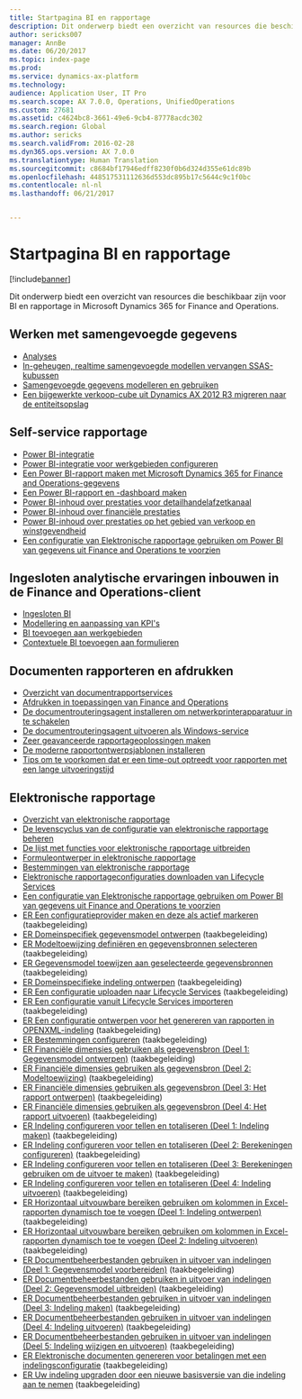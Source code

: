 ```yaml
---
title: Startpagina BI en rapportage
description: Dit onderwerp biedt een overzicht van resources die beschikbaar zijn voor BI en rapportage in Microsoft Dynamics 365 for Finance and Operations.
author: sericks007
manager: AnnBe
ms.date: 06/20/2017
ms.topic: index-page
ms.prod: 
ms.service: dynamics-ax-platform
ms.technology: 
audience: Application User, IT Pro
ms.search.scope: AX 7.0.0, Operations, UnifiedOperations
ms.custom: 27681
ms.assetid: c4624bc8-3661-49e6-9cb4-87778acdc302
ms.search.region: Global
ms.author: sericks
ms.search.validFrom: 2016-02-28
ms.dyn365.ops.version: AX 7.0.0
ms.translationtype: Human Translation
ms.sourcegitcommit: c8684bf17946edff8230f0b6d324d355e61dc89b
ms.openlocfilehash: 448517531112636d553dc895b17c5644c9c1f0bc
ms.contentlocale: nl-nl
ms.lasthandoff: 06/21/2017


---
```


# <a name="bi-amp-reporting-home-page"></a>Startpagina BI en rapportage

[!include[banner](../includes/banner.md)]


Dit onderwerp biedt een overzicht van resources die beschikbaar zijn voor BI en rapportage in Microsoft Dynamics 365 for Finance and Operations. 

<a name="working-with-aggregate-data"></a>Werken met samengevoegde gegevens
---------------------------

-   [Analyses](analytics.md)
-   [In-geheugen, realtime samengevoegde modellen vervangen SSAS-kubussen](..\migration-upgrade\in-memory-real-time-aggregate-models.md)
-   [Samengevoegde gegevens modelleren en gebruiken](model-aggregate-data.md)
-   [Een bijgewerkte verkoop-cube uit Dynamics AX 2012 R3 migreren naar de entiteitsopslag](..\migration-upgrade\migrate-upgraded-cube-entity-store.md)

## <a name="self-service-reporting"></a>Self-service rapportage
-   [Power BI-integratie](power-bi-integration.md)
-   [Power BI-integratie voor werkgebieden configureren](configure-power-bi-integration.md)
-   [Een Power BI-rapport maken met Microsoft Dynamics 365 for Finance and Operations-gegevens](create-powerbi-report-data.md)
-   [Een Power BI-rapport en -dashboard maken](create-powerbi-report-dashboard.md)
-   [Power BI-inhoud over prestaties voor detailhandelafzetkanaal](retail-channel-performance-dashboard-power-bi-data.md)
-   [Power BI-inhoud over financiële prestaties](financial-performance-power-bi-content-pack.md)
-   [Power BI-inhoud over prestaties op het gebied van verkoop en winstgevendheid](sales-profitability-performance-content-pack.md)
-   [Een configuratie van Elektronische rapportage gebruiken om Power BI van gegevens uit Finance and Operations te voorzien](general-electronic-reporting-report-configuration-get-data-powerbi.md)

## <a name="building-embedded-analytical-experiences-in-the-finance-and-operations-client"></a>Ingesloten analytische ervaringen inbouwen in de Finance and Operations-client
-   [Ingesloten BI](analytics.md#embedded-business-intelligence)
-   [Modellering en aanpassing van KPI's](analytics.md#kpi-modeling-and-customization)
-   [BI toevoegen aan werkgebieden](add-bi-workspaces.md)
-   [Contextuele BI toevoegen aan formulieren](add-contextual-bi-forms.md)

## <a name="document-reporting-and-printing"></a>Documenten rapporteren en afdrukken
-   [Overzicht van documentrapportservices](document-reporting-services.md)
-   [Afdrukken in toepassingen van Finance and Operations](print-documents.md)
-   [De documentrouteringsagent installeren om netwerkprinterapparatuur in te schakelen](install-document-routing-agent.md)
-   [De documentrouteringsagent uitvoeren als Windows-service](run-document-routing-agent-as-windows-service.md)
-   [Zeer geavanceerde rapportageoplossingen maken](create-nextgen-reporting-solutions.md)
-   [De moderne rapportontwerpsjablonen installeren](install-modern-report-design-templates.md)
-   [Tips om te voorkomen dat er een time-out optreedt voor rapporten met een lange uitvoeringstijd](prevent-long-running-reports-timing-out.md)

## <a name="electronic-reporting"></a>Elektronische rapportage
-   [Overzicht van elektronische rapportage](general-electronic-reporting.md)
-   [De levenscyclus van de configuratie van elektronische rapportage beheren](general-electronic-reporting-manage-configuration-lifecycle.md)
-   [De lijst met functies voor elektronische rapportage uitbreiden](general-electronic-reporting-formulas-list-extension.md)
-   [Formuleontwerper in elektronische rapportage](general-electronic-reporting-formula-designer.md)
-   [Bestemmingen van elektronische rapportage](electronic-reporting-destinations.md)
-   [Elektronische rapportageconfiguraties downloaden van Lifecycle Services](download-electronic-reporting-configuration-lcs.md)
-   [Een configuratie van Elektronische rapportage gebruiken om Power BI van gegevens uit Finance and Operations te voorzien](general-electronic-reporting-report-configuration-get-data-powerbi.md)
-   [ER Een configuratieprovider maken en deze als actief markeren](http://ax.help.dynamics.com/en/wiki/er-select-service-provider/) (taakbegeleiding)
-   [ER Domeinspecifiek gegevensmodel ontwerpen](http://ax.help.dynamics.com/en/wiki/er-design-domain-specific-data-model/) (taakbegeleiding)
-   [ER Modeltoewijzing definiëren en gegevensbronnen selecteren](http://ax.help.dynamics.com/en/wiki/er-define-model-mapping-and-select-data-sources/) (taakbegeleiding)
-   [ER Gegevensmodel toewijzen aan geselecteerde gegevensbronnen](http://ax.help.dynamics.com/en/wiki/er-map-data-model-to-selected-data-sources/) (taakbegeleiding)
-   [ER Domeinspecifieke indeling ontwerpen](http://ax.help.dynamics.com/en/wiki/er-design-domain-specific-format/) (taakbegeleiding)
-   [ER Een configuratie uploaden naar Lifecycle Services](http://ax.help.dynamics.com/en/wiki/upload-a-configuration-into-lifecycle-services/) (taakbegeleiding)
-   [ER Een configuratie vanuit Lifecycle Services importeren](http://ax.help.dynamics.com/en/wiki/import-a-configuration-from-lifecycle-services/) (taakbegeleiding)
-   [ER Een configuratie ontwerpen voor het genereren van rapporten in OPENXML-indeling](http://ax.help.dynamics.com/en/wiki/design-a-configuration-for-generating-reports-in-openxml-format/) (taakbegeleiding)
-   [ER Bestemmingen configureren](http://ax.help.dynamics.com/en/wiki/configure-destinations/) (taakbegeleiding)
-   [ER Financiële dimensies gebruiken als gegevensbron (Deel 1: Gegevensmodel ontwerpen)](http://ax.help.dynamics.com/en/wiki/er-use-financial-dimensions-as-a-data-source-part-1-design-data-model/) (taakbegeleiding)
-   [ER Financiële dimensies gebruiken als gegevensbron (Deel 2: Modeltoewijzing)](http://ax.help.dynamics.com/en/wiki/er-use-financial-dimensions-as-a-data-source-part-2-model-mapping/) (taakbegeleiding)
-   [ER Financiële dimensies gebruiken als gegevensbron (Deel 3: Het rapport ontwerpen)](http://ax.help.dynamics.com/en/wiki/er-use-financial-dimensions-as-a-data-source-part-3-design-the-report/) (taakbegeleiding)
-   [ER Financiële dimensies gebruiken als gegevensbron (Deel 4: Het rapport uitvoeren)](http://ax.help.dynamics.com/en/wiki/er-use-financial-dimensions-as-a-data-source-part-4-run-the-report/) (taakbegeleiding)
-   [ER Indeling configureren voor tellen en totaliseren (Deel 1: Indeling maken)](http://ax.help.dynamics.com/en/wiki/er-configure-format-to-do-counting-and-summing-part-1-create-format/) (taakbegeleiding)
-   [ER Indeling configureren voor tellen en totaliseren (Deel 2: Berekeningen configureren)](http://ax.help.dynamics.com/en/wiki/er-configure-format-to-do-counting-and-summing-part-2-configure-computations/) (taakbegeleiding)
-   [ER Indeling configureren voor tellen en totaliseren (Deel 3: Berekeningen gebruiken om de uitvoer te maken)](http://ax.help.dynamics.com/en/wiki/er-configure-format-to-do-counting-and-summing-part-3-use-computations-to-make-the-output/) (taakbegeleiding)
-   [ER Indeling configureren voor tellen en totaliseren (Deel 4: Indeling uitvoeren)](http://ax.help.dynamics.com/en/wiki/er-configure-format-to-do-counting-and-summing-part-4-run-format/) (taakbegeleiding)
-   [ER Horizontaal uitvouwbare bereiken gebruiken om kolommen in Excel-rapporten dynamisch toe te voegen (Deel 1: Indeling ontwerpen)](http://ax.help.dynamics.com/en/wiki/er-use-horizontally-expandable-ranges-to-dynamically-add-columns-in-excel-reports-part-1-design-format/) (taakbegeleiding)
-   [ER Horizontaal uitvouwbare bereiken gebruiken om kolommen in Excel-rapporten dynamisch toe te voegen (Deel 2: Indeling uitvoeren)](http://ax.help.dynamics.com/en/wiki/er-use-horizontally-expandable-ranges-to-dynamically-add-columns-in-excel-reports-part-2-run-format/) (taakbegeleiding)
-   [ER Documentbeheerbestanden gebruiken in uitvoer van indelingen (Deel 1: Gegevensmodel voorbereiden)](http://ax.help.dynamics.com/en/wiki/er-use-document-management-files-in-format-outputs-part-1-prepare-data-model/) (taakbegeleiding)
-   [ER Documentbeheerbestanden gebruiken in uitvoer van indelingen (Deel 2: Gegevensmodel uitbreiden)](http://ax.help.dynamics.com/en/wiki/er-use-document-management-files-in-format-outputs-part-2-extend-data-model/) (taakbegeleiding)
-   [ER Documentbeheerbestanden gebruiken in uitvoer van indelingen (Deel 3: Indeling maken)](http://ax.help.dynamics.com/en/wiki/er-use-document-management-files-in-format-outputs-part-3-create-format/) (taakbegeleiding)
-   [ER Documentbeheerbestanden gebruiken in uitvoer van indelingen (Deel 4: Indeling uitvoeren)](http://ax.help.dynamics.com/en/wiki/er-use-document-management-files-in-format-outputs-part-4-run-format/) (taakbegeleiding)
-   [ER Documentbeheerbestanden gebruiken in uitvoer van indelingen (Deel 5: Indeling wijzigen en uitvoeren)](http://ax.help.dynamics.com/en/wiki/er-use-document-management-files-in-format-outputs-part-5-modify-and-run-format/) (taakbegeleiding)
-   [ER Elektronische documenten genereren voor betalingen met een indelingsconfiguratie](http://ax.help.dynamics.com/en/wiki/generate-electronic-documents-for-payments-using-a-format-configuration/) (taakbegeleiding)
-   [ER Uw indeling upgraden door een nieuwe basisversie van die indeling aan te nemen](http://ax.help.dynamics.com/en/wiki/upgrade-your-format-by-adopting-a-new-base-version-of-that-format/) (taakbegeleiding)







